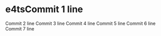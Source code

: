 # e4tsCommit 1 line
Commit 2 line
Commit 3 line
Commit 4 line
Commit 5 line
Commit 6 line
Commit 7 line
